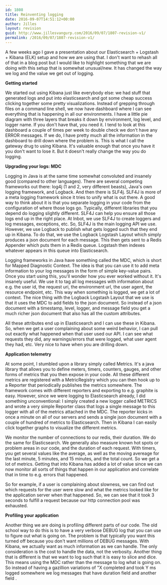 ```yaml
---
id: 1808
title: Reinventing logging
date: 2016-09-07T14:51:12+00:00
author: Jilles
layout: revision
guid: http://www.jillesvangurp.com/2016/09/07/1807-revision-v1/
permalink: /2016/09/07/1807-revision-v1/
---
```

A few weeks ago I gave a presentation about our Elasticsearch + Logstash + Kibana (ELK) setup and how we are using that. I don't want to rehash all of that in a blog post but I would like to highlight something that we are doing with this setup that is somewhat unusual/new. It has changed the way we log and the value we get out of logging.

**Getting started**

We started out using Kibana just like everybody else: we had stuff that generated logs and put into elasticsearch and got some cheap success clicking together some pretty visualizations. Instead of grepping through files on a command line shell, we now have  dashboard where I can see everything that is happening in all our environments. I have a little pie diagram with three layers that breaks it down by environment, log level, and logger name. If you don't have that, you need it. I tend to look at this dashboard a couple of times per week to double check we don't have any ERROR messages. If we do, I have pretty much all the information in the dashboard to drill down where the problem is. This is what I call the gateway drug to using Kibana. It's valuable enough that once you have it you don't want to lose it. But it doesn't really change the way you do logging.

**Upgrading your logs: MDC**

Logging in Java is at the same time somewhat convoluted and insanely good (compared to other languages). There are several competing frameworks out there: log4j (1 and 2, very different beasts), Java's own logging framework, and Logback. And then there is SLF4j. SLF4J is more of a meta logging framework since it tries to unify what is out there. A good way to think about it is that you separate logging in your code from the configuration of where those logs go. Typically, different libraries that you depend do logging slightly different. SLF4J can help you ensure all those logs end up in the right place. At Inbot, we use SLF4J to create loggers and log messages, exceptions, etc. So, SLF4J is the main logging API we use. However, we use Logback to publish what gets logged such that they end up in Kibana. To do that, we use the Logback Logstash Layout which simply produces a json document for each message. This then gets sent to a Redis Appender which puts them in a Redis queue. Logstash then indexes whatever appears in this queue into Elasticsearch.

Logging frameworks in Java have something called the MDC, which is short for Mapped Diagnostic Context. The idea is that you can use it to add meta information to your log messages in the form of simple key-value pairs. Once you start using this, you'll wonder how you ever worked without it. It's insanely useful. We use it to tag all log messages with information about e.g. the user id, the request uri, the environment url, the user agent, the resource endpoint, etc. This way when something is logged, we get a lot of context. The nice thing with the Logback Logstash Layout that we use is that it uses the MDC to add fields to the json document. So instead of a json document with a timestamp, level, logger, and message field you get a much richer json document that also has all the custom attributes.

All these attributes end up in Elasticsearch and I can use these in Kibana. So, when we get a user complaining about some weird behavior, I can pull out exactly what happened when that user used our API. I can see what requests they did, any warnings/errors that were logged, what user agent they had, etc. Very nice to have when you are drilling down. 

**Application telemetry**

At some point, I stumbled upon a library simply called Metrics. It's a java library that allows you to define meters, timers, counters, gauges, and other forms of metrics that you then expose in your code. All these different metrics are registered with a MetricRegistry which you can then hook up to a Reporter that periodically publishes the metrics somewhere. The framework comes with different reporters and exporting to e.g. graphite is easy. However, since we were logging to Elasticsearch already, I did something unconventional: I simply created a new logger called METRICS and wrote a very simple Reporter class that logs a single message to this logger with all of the metrics attached in the MDC. The reporter kicks in once a minute on all of our servers and sends a single json document with a couple of hundred of metrics to Elasticsearch. Then in Kibana I can easily click together graphs to visualize the different metrics.

We monitor the number of connections to our redis, their duration. We do the same for Elasticsearch. We generally also measure known hot spots or problem areas in our code, and the duration of each request. With timers, you get several values like the average, as well as the moving avereage for the last minute, 5 minutes, and 15 minutes, and the total count. So we get a lot of metrics. Getting that into Kibana has added a lot of value since we can now monitor all sorts of things that happen in our application and correlate that in time to e.g. errors that happened. 

So for example, if a user is complaining about slowness, we can find out which requests for the user were slow and what the metrics looked like for the application server when that happened. So, we can see that it took 3 seconds to fulfill a request because our http connection pool was exhausted.

**Profiling your application**

Another thing we are doing is profiling different parts of our code. The old school way to do this is to have a very verbose DEBUG log that you can use to figure out what is going on. The problem is that typically you want this turned off because you don't want millions of DEBUG messages. With Kibana, we actually want as much information as we can handle. The only consideration is the cost to handle the data, not the verbosity. Another thing that is different is that we want to log such that it is easy to slice and dice. This means using the MDC rather than the message to log what is going on. So instead of having a gazillion variations of "X completed and took Y ms logged somewhere we log messages that have duration field and another field .  


